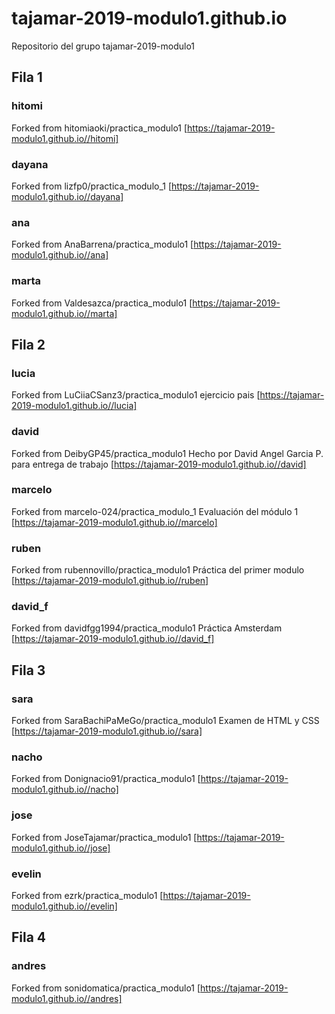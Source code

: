 # tajamar-2019-modulo1.github.io
Repositorio del grupo tajamar-2019-modulo1

## Fila 1 ##

### hitomi ###
Forked from hitomiaoki/practica_modulo1
[https://tajamar-2019-modulo1.github.io//hitomi]

### dayana ###
Forked from lizfp0/practica_modulo_1
[https://tajamar-2019-modulo1.github.io//dayana]

### ana ###
Forked from AnaBarrena/practica_modulo1
[https://tajamar-2019-modulo1.github.io//ana]

### marta ###
Forked from Valdesazca/practica_modulo1
[https://tajamar-2019-modulo1.github.io//marta]

## Fila 2 ##

### lucia ###
Forked from LuCiiaCSanz3/practica_modulo1
ejercicio pais
[https://tajamar-2019-modulo1.github.io//lucia]

### david ###
Forked from DeibyGP45/practica_modulo1
Hecho por David Angel Garcia P. para entrega de trabajo
[https://tajamar-2019-modulo1.github.io//david]

### marcelo ###
Forked from marcelo-024/practica_modulo_1
Evaluación del módulo 1
[https://tajamar-2019-modulo1.github.io//marcelo]

### ruben ###
Forked from rubennovillo/practica_modulo1
Práctica del primer modulo
[https://tajamar-2019-modulo1.github.io//ruben]

### david_f ###
Forked from davidfgg1994/practica_modulo1
Práctica Amsterdam
[https://tajamar-2019-modulo1.github.io//david_f]

## Fila 3 ##

### sara ###
Forked from SaraBachiPaMeGo/practica_modulo1
Examen de HTML y CSS
[https://tajamar-2019-modulo1.github.io//sara]

### nacho ###
Forked from Donignacio91/practica_modulo1
[https://tajamar-2019-modulo1.github.io//nacho]

### jose ###
Forked from JoseTajamar/practica_modulo1
[https://tajamar-2019-modulo1.github.io//jose]

### evelin ###
Forked from ezrk/practica_modulo1
[https://tajamar-2019-modulo1.github.io//evelin]

## Fila 4 ##

### andres ###
Forked from sonidomatica/practica_modulo1
[https://tajamar-2019-modulo1.github.io//andres]
